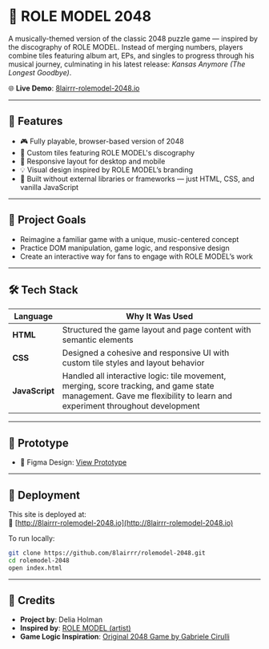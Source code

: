 # 🎵 ROLE MODEL 2048

A musically-themed version of the classic 2048 puzzle game — inspired by the discography of ROLE MODEL. Instead of merging numbers, players combine tiles featuring album art, EPs, and singles to progress through his musical journey, culminating in his latest release: *Kansas Anymore (The Longest Goodbye)*.

🌐 **Live Demo**: [8lairrr-rolemodel-2048.io](http://8lairrr-rolemodel-2048.io/)

---

## 📌 Features

- 🎮 Fully playable, browser-based version of 2048
- 🎨 Custom tiles featuring ROLE MODEL's discography
- 📱 Responsive layout for desktop and mobile
- 💡 Visual design inspired by ROLE MODEL’s branding
- 🚫 Built without external libraries or frameworks — just HTML, CSS, and vanilla JavaScript

---

## 🧠 Project Goals

- Reimagine a familiar game with a unique, music-centered concept  
- Practice DOM manipulation, game logic, and responsive design  
- Create an interactive way for fans to engage with ROLE MODEL’s work  

---

## 🛠️ Tech Stack

| Language | Why It Was Used |
|----------|------------------|
| **HTML** | Structured the game layout and page content with semantic elements |
| **CSS**  | Designed a cohesive and responsive UI with custom tile styles and layout behavior |
| **JavaScript** | Handled all interactive logic: tile movement, merging, score tracking, and game state management. Gave me flexibility to learn and experiment throughout development |

---

## 🧪 Prototype

- 🎨 Figma Design: [View Prototype](https://www.figma.com/design/EJbDWL5pnjoHdFhYmsOGhY/role-model-2048?node-id=0-1&t=HIgWDIpAps7bx8JQ-1)

---

## 🚀 Deployment

This site is deployed at:  
🔗 [http://8lairrr-rolemodel-2048.io](http://8lairrr-rolemodel-2048.io)

To run locally:
```bash
git clone https://github.com/8lairrr/rolemodel-2048.git
cd rolemodel-2048
open index.html
```

---

## 🤝 Credits

- **Project by**: Delia Holman  
- **Inspired by**: [ROLE MODEL (artist)](https://open.spotify.com/artist/5FxD6fxyjawhKKU2GQYgRt)  
- **Game Logic Inspiration**: [Original 2048 Game by Gabriele Cirulli](https://github.com/gabrielecirulli/2048)
